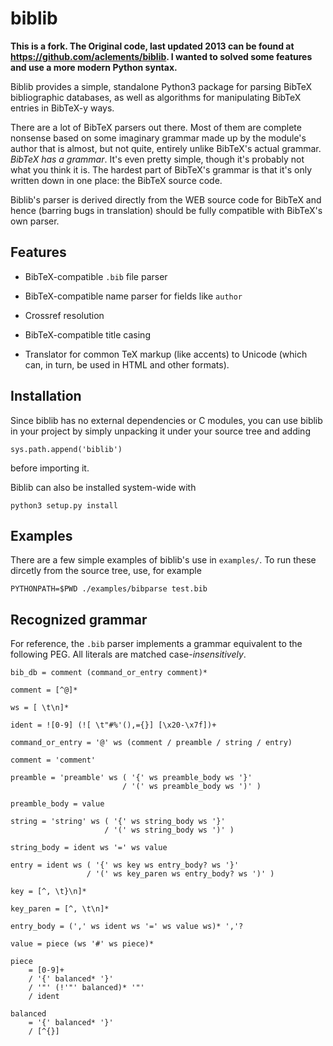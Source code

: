 # biblib

**This is a fork. The Original code, last updated 2013 can be found at
https://github.com/aclements/biblib. I wanted to solved some features and use 
a more modern Python syntax.**

Biblib provides a simple, standalone Python3 package for parsing
BibTeX bibliographic databases, as well as algorithms for manipulating
BibTeX entries in BibTeX-y ways.

There are a lot of BibTeX parsers out there.  Most of them are
complete nonsense based on some imaginary grammar made up by the
module's author that is almost, but not quite, entirely unlike
BibTeX's actual grammar.  *BibTeX has a grammar*.  It's even pretty
simple, though it's probably not what you think it is.  The hardest
part of BibTeX's grammar is that it's only written down in one place:
the BibTeX source code.

Biblib's parser is derived directly from the WEB source code for
BibTeX and hence (barring bugs in translation) should be fully
compatible with BibTeX's own parser.


Features
--------

* BibTeX-compatible `.bib` file parser

* BibTeX-compatible name parser for fields like `author`

* Crossref resolution

* BibTeX-compatible title casing

* Translator for common TeX markup (like accents) to Unicode (which
  can, in turn, be used in HTML and other formats).


Installation
------------

Since biblib has no external dependencies or C modules, you can use
biblib in your project by simply unpacking it under your source tree
and adding

    sys.path.append('biblib')

before importing it.

Biblib can also be installed system-wide with

    python3 setup.py install


Examples
--------

There are a few simple examples of biblib's use in `examples/`.  To
run these dircetly from the source tree, use, for example

    PYTHONPATH=$PWD ./examples/bibparse test.bib


Recognized grammar
------------------

For reference, the `.bib` parser implements a grammar equivalent to
the following PEG.  All literals are matched case-*insensitively*.

    bib_db = comment (command_or_entry comment)*

    comment = [^@]*

    ws = [ \t\n]*

    ident = ![0-9] (![ \t"#%'(),={}] [\x20-\x7f])+

    command_or_entry = '@' ws (comment / preamble / string / entry)

    comment = 'comment'

    preamble = 'preamble' ws ( '{' ws preamble_body ws '}'
                             / '(' ws preamble_body ws ')' )

    preamble_body = value

    string = 'string' ws ( '{' ws string_body ws '}'
                         / '(' ws string_body ws ')' )

    string_body = ident ws '=' ws value

    entry = ident ws ( '{' ws key ws entry_body? ws '}'
                     / '(' ws key_paren ws entry_body? ws ')' )

    key = [^, \t}\n]*

    key_paren = [^, \t\n]*

    entry_body = (',' ws ident ws '=' ws value ws)* ','?

    value = piece (ws '#' ws piece)*

    piece
        = [0-9]+
        / '{' balanced* '}'
        / '"' (!'"' balanced)* '"'
        / ident

    balanced
        = '{' balanced* '}'
        / [^{}]
